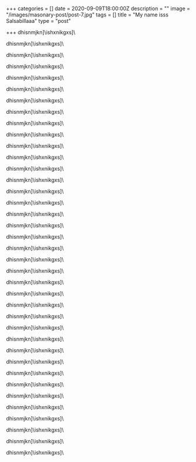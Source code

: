 +++
categories = []
date = 2020-09-09T18:00:00Z
description = ""
image = "/images/masonary-post/post-7.jpg"
tags = []
title = "My name isss Salsabillaaa"
type = "post"

+++
dhisnmjkn\]\\ishxnikgxs\]\\

dhisnmjkn\]\\ishxnikgxs\]\\

dhisnmjkn\]\\ishxnikgxs\]\\

dhisnmjkn\]\\ishxnikgxs\]\\

dhisnmjkn\]\\ishxnikgxs\]\\

dhisnmjkn\]\\ishxnikgxs\]\\

dhisnmjkn\]\\ishxnikgxs\]\\

dhisnmjkn\]\\ishxnikgxs\]\\

dhisnmjkn\]\\ishxnikgxs\]\\

dhisnmjkn\]\\ishxnikgxs\]\\

dhisnmjkn\]\\ishxnikgxs\]\\

dhisnmjkn\]\\ishxnikgxs\]\\

dhisnmjkn\]\\ishxnikgxs\]\\

dhisnmjkn\]\\ishxnikgxs\]\\

dhisnmjkn\]\\ishxnikgxs\]\\

dhisnmjkn\]\\ishxnikgxs\]\\

dhisnmjkn\]\\ishxnikgxs\]\\

dhisnmjkn\]\\ishxnikgxs\]\\

dhisnmjkn\]\\ishxnikgxs\]\\

dhisnmjkn\]\\ishxnikgxs\]\\

dhisnmjkn\]\\ishxnikgxs\]\\

dhisnmjkn\]\\ishxnikgxs\]\\

dhisnmjkn\]\\ishxnikgxs\]\\

dhisnmjkn\]\\ishxnikgxs\]\\

dhisnmjkn\]\\ishxnikgxs\]\\

dhisnmjkn\]\\ishxnikgxs\]\\

dhisnmjkn\]\\ishxnikgxs\]\\

dhisnmjkn\]\\ishxnikgxs\]\\

dhisnmjkn\]\\ishxnikgxs\]\\

dhisnmjkn\]\\ishxnikgxs\]\\

dhisnmjkn\]\\ishxnikgxs\]\\

dhisnmjkn\]\\ishxnikgxs\]\\

dhisnmjkn\]\\ishxnikgxs\]\\

dhisnmjkn\]\\ishxnikgxs\]\\

dhisnmjkn\]\\ishxnikgxs\]\\

dhisnmjkn\]\\ishxnikgxs\]\\

dhisnmjkn\]\\ishxnikgxs\]\\

dhisnmjkn\]\\ishxnikgxs\]\\